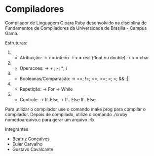 # Compiladores
Compilador de Linguagem C para Ruby desenvolvido na disciplina de Fundamentos de Compiladores da Universidade de Brasilia - Campus Gama.

Estruturas:

1) - Atribuição:
  -> x = inteiro
  -> x = real (float ou double)
  -> x = char
2) - Operacoes:
  -> + ; -; *; /
3) - Booleanas/Comparação:
  -> ==; !=; <=; >=; >; <; && ;||
4) - Repetição:
  -> For
  -> While
5) - Controle:
  -> If..Else
  -> If.. Else If.. Else

Para utilizar o compilador use o comando make prog para compilar o compilador.
Depois de compilado, utilize o comando ./cruby nomedoarquivo.c para gerar um arquivo .rb


Integrantes
- Beatriz Gonçalves
- Euler Carvalho
- Gustavo Cavalcante